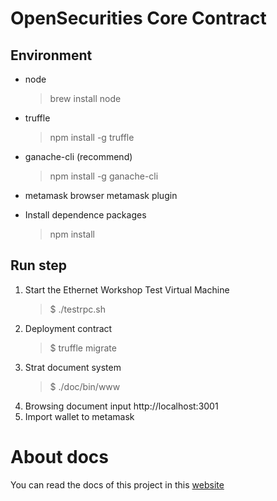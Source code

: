 # OpenSecurities Core Contract
## Environment
 - node
   >brew install node
 - truffle
   >npm install -g truffle
 - ganache-cli (recommend)
   >npm install -g ganache-cli
 - metamask
   browser metamask plugin

 - Install dependence packages
   >npm install

## Run step
  1. Start the Ethernet Workshop Test Virtual Machine
     >  $ ./testrpc.sh
  2. Deployment contract
     >$ truffle migrate
  3. Strat document system
     >$ ./doc/bin/www
  4. Browsing document
    input http://localhost:3001
  5. Import wallet to metamask


# About docs

You can read the docs of this project in this [website](https://opensecurities-ose.github.io/ose-core)
